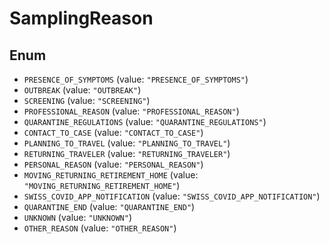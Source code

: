 # SamplingReason

## Enum

* `PRESENCE_OF_SYMPTOMS` (value: `"PRESENCE_OF_SYMPTOMS"`)
* `OUTBREAK` (value: `"OUTBREAK"`)
* `SCREENING` (value: `"SCREENING"`)
* `PROFESSIONAL_REASON` (value: `"PROFESSIONAL_REASON"`)
* `QUARANTINE_REGULATIONS` (value: `"QUARANTINE_REGULATIONS"`)
* `CONTACT_TO_CASE` (value: `"CONTACT_TO_CASE"`)
* `PLANNING_TO_TRAVEL` (value: `"PLANNING_TO_TRAVEL"`)
* `RETURNING_TRAVELER` (value: `"RETURNING_TRAVELER"`)
* `PERSONAL_REASON` (value: `"PERSONAL_REASON"`)
* `MOVING_RETURNING_RETIREMENT_HOME` (value: `"MOVING_RETURNING_RETIREMENT_HOME"`)
* `SWISS_COVID_APP_NOTIFICATION` (value: `"SWISS_COVID_APP_NOTIFICATION"`)
* `QUARANTINE_END` (value: `"QUARANTINE_END"`)
* `UNKNOWN` (value: `"UNKNOWN"`)
* `OTHER_REASON` (value: `"OTHER_REASON"`)
